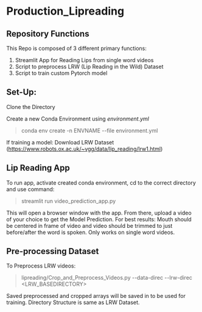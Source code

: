 # Production_Lipreading

## Repository Functions

This Repo is composed of 3 different primary functions:

1. Streamlit App for Reading Lips from single word videos
2. Script to preprocess LRW (Lip Reading in the Wild) Dataset
3. Script to train custom Pytorch model

## Set-Up:

Clone the Directory

Create a new Conda Environment using *environment.yml*
> conda env create -n ENVNAME --file environment.yml

If training a model:
Download LRW Dataset (https://www.robots.ox.ac.uk/~vgg/data/lip_reading/lrw1.html)

## Lip Reading App

To run app, activate created conda environment, cd to the correct directory and use command:
> streamlit run video_prediction_app.py

This will open a browser window with the app. From there, upload a video of your choice to get the Model Prediction.
For best results: Mouth should be centered in frame of video and video should be trimmed to just before/after the word is spoken. Only works on single word videos.

## Pre-processing Dataset

To Preprocess LRW videos:
> lipreading/Crop_and_Preprocess_Videos.py --data-direc <SAVELOCATION> --lrw-direc <LRW_BASEDIRECTORY>

Saved preprocessed and cropped arrays will be saved in <SAVELOCATION> to be used for training. Directory Structure is same as LRW Dataset.

